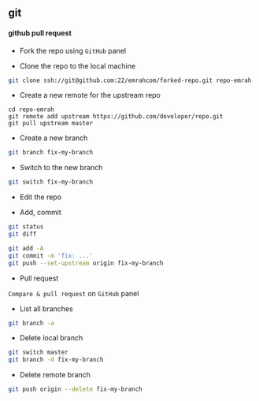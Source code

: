 ## git

#### github pull request

- Fork the repo using `GitHub` panel

- Clone the repo to the local machine

```bash
git clone ssh://git@github.com:22/emrahcom/forked-repo.git repo-emrah
```

- Create a new remote for the upstream repo

```
cd repo-emrah
git remote add upstream https://github.com/developer/repo.git
git pull upstream master
```

- Create a new branch

```bash
git branch fix-my-branch
```

- Switch to the new branch

```bash
git switch fix-my-branch
```

- Edit the repo

- Add, commit

```bash
git status
git diff

git add -A
git commit -m 'fix: ...'
git push --set-upstream origin fix-my-branch
```

- Pull request

`Compare & pull request` on `GitHub` panel

- List all branches

```bash
git branch -a
```

- Delete local branch

```bash
git switch master
git branch -d fix-my-branch
```

- Delete remote branch

```bash
git push origin --delete fix-my-branch
```
